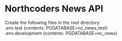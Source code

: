 # Northcoders News API

Create the following files in the root directory: <br>
.env.test (contents: PGDATABASE=nc_news_test) <br>
.env.development (contents: PGDATABASE=nc_news) <br>
